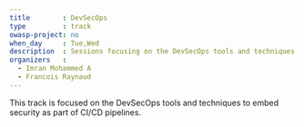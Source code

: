 ```yaml
---
title        : DevSecOps 
type         : track
owasp-project: no
when_day     : Tue,Wed
description  : Sessions focusing on the DevSecOps tools and techniques to embed security as part of CI/CD pipelines
organizers   : 
  - Imran Mohammed A
  - Francois Raynaud
---
```


This track is focused on the DevSecOps tools and techniques to embed security as part of CI/CD pipelines. 
